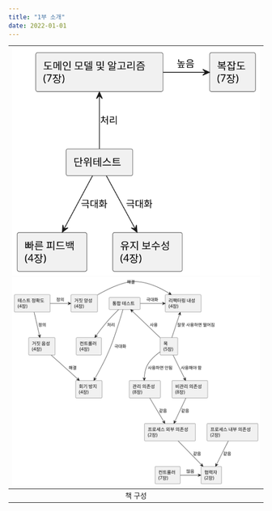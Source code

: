 ```yaml
---
title: "1부 소개"
date: 2022-01-01
---
```


|![](/plantuml/book-composition1.svg)<br>![](/plantuml/book-composition2.svg)|
|:--:|
|책 구성|